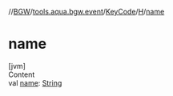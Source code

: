//[BGW](../../../../index.md)/[tools.aqua.bgw.event](../../index.md)/[KeyCode](../index.md)/[H](index.md)/[name](name.md)



# name  
[jvm]  
Content  
val [name](name.md): [String](https://kotlinlang.org/api/latest/jvm/stdlib/kotlin/-string/index.html)  



